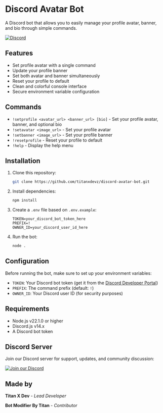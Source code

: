 # Discord Avatar Bot

A Discord bot that allows you to easily manage your profile avatar, banner, and bio through simple commands.

[![Discord](https://img.shields.io/discord/1433690273870778410?color=7289DA&label=Discord&logo=discord&logoColor=white)](https://discord.gg/jeAyPqjH)

## Features

- Set profile avatar with a single command
- Update your profile banner
- Set both avatar and banner simultaneously
- Reset your profile to default
- Clean and colorful console interface
- Secure environment variable configuration

## Commands

- `!setprofile <avatar_url> <banner_url> [bio]` - Set your profile avatar, banner, and optional bio
- `!setavatar <image_url>` - Set your profile avatar
- `!setbanner <image_url>` - Set your profile banner
- `!resetprofile` - Reset your profile to default
- `!help` - Display the help menu

## Installation

1. Clone this repository:
   ```bash
   git clone https://github.com/titanxdevz/discord-avatar-bot.git
   ```

2. Install dependencies:
   ```bash
   npm install
   ```

3. Create a `.env` file based on `.env.example`:
   ```env
   TOKEN=your_discord_bot_token_here
   PREFIX=!
   OWNER_ID=your_discord_user_id_here
   ```

4. Run the bot:
   ```bash
   node .
   ```

## Configuration

Before running the bot, make sure to set up your environment variables:

- `TOKEN`: Your Discord bot token (get it from the [Discord Developer Portal](https://discord.com/developers/applications))
- `PREFIX`: The command prefix (default: `!`)
- `OWNER_ID`: Your Discord user ID (for security purposes)

## Requirements

- Node.js v22.1.0 or higher
- Discord.js v14.x
- A Discord bot token

## Discord Server

Join our Discord server for support, updates, and community discussion:

[![Join our Discord](https://discordapp.com/api/guilds/1433690273870778410/widget.png?style=banner2)](https://discord.gg/jeAyPqjH)

## Made by

**Titan X Dev** - *Lead Developer*

**Bot Modifier By Titan** - *Contributor*